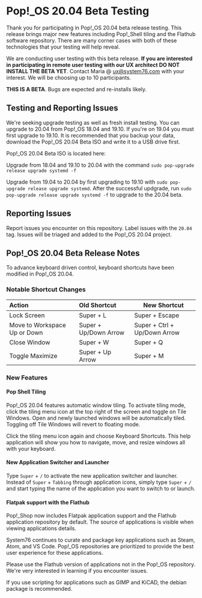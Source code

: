 # Pop!_OS 20.04 Beta Testing

Thank you for participating in Pop!\_OS 20.04 beta release testing. This release brings major new features including Pop!_Shell tiling and the Flathub software repository. There are many corner cases with both of these technologies that your testing will help reveal.

We are conducting user testing with this beta release. **If you are interested in participating in remote user testing with our UX architect DO NOT INSTALL THE BETA YET**. Contact Maria @ ux@system76.com with your interest. We will be choosing up to 10 participants.

**THIS IS A BETA**. Bugs are expected and re-installs likely.

## Testing and Reporting Issues

We're seeking upgrade testing as well as fresh install testing. You can upgrade to 20.04 from Pop!\_OS 18.04 and 19.10. If you're on 19.04 you must first upgrade to 19.10. It is recommended that you backup your data, download the Pop!\_OS 20.04 Beta ISO and write it to a USB drive first.

Pop!_OS 20.04 Beta ISO is located here:

Upgrade from 18.04 and 19.10 to 20.04 with the command `sudo pop-upgrade release upgrade systemd -f`

Upgrade from 19.04 to 20.04 by first upgrading to 19.10 with `sudo pop-upgrade release upgrade systemd`. After the successful updgrade, run `sudo pop-upgrade release upgrade systemd -f` to upgrade to the 20.04 beta.

## Reporting Issues

Report issues you encounter on this repository. Label issues with the `20.04` tag. Issues will be triaged and added to the Pop!\_OS 20.04 project.

## Pop!_OS 20.04 Beta Release Notes

To advance keyboard driven control, keyboard shortcuts have been modified in Pop!_OS 20.04.

### Notable Shortcut Changes

|          Action            |     Old Shortcut      |      New Shortcut  |
|:---------------------------| :-------------------- |--------------------|
Lock Screen                 | Super + L             | Super + Escape |
Move to Workspace Up or Down | Super + Up/Down Arrow | Super + Ctrl + Up/Down Arrow
Close Window                 | Super + W             | Super + Q
Toggle Maximize              | Super + Up Arrow      | Super + M

### New Features

#### Pop Shell Tiling
Pop!_OS 20.04 features automatic window tiling. To activate tiling mode, click the tiling menu icon at the top right of the screen and toggle on Tile Windows. Open and newly launched windows will be automatically tiled. Toggling off Tile Windows will revert to floating mode.

Click the tiling menu icon again and choose Keyboard Shortcuts. This help application will show you how to navigate, move, and resize windows all with your keyboard.

#### New Application Switcher and Launcher
Type `Super` + `/` to activate the new application switcher and launcher. Instead of `Super` + `Tabbing` through application icons, simply type `Super` + `/` and start typing the name of the application you want to switch to or launch.

#### Flatpak support with the Flathub
Pop!_Shop now includes Flatpak application support and the Flathub application repository by default. The source of applications is visible when viewing applications details.

System76 continues to curate and package key applications such as Steam, Atom, and VS Code. Pop!_OS repositories are prioritized to provide the best user experience for these applications.

Please use the Flathub version of applications not in the Pop!_OS repository. We're very interested in learning if you encounter issues.

If you use scripting for applications such as GIMP and KiCAD, the debian package is recommended.

